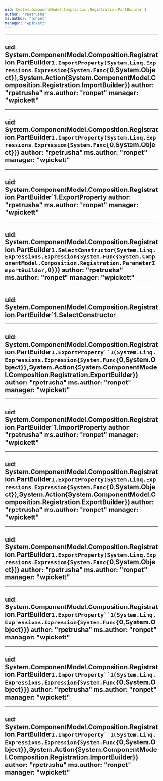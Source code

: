```yaml
---
uid: System.ComponentModel.Composition.Registration.PartBuilder`1
author: "rpetrusha"
ms.author: "ronpet"
manager: "wpickett"
---
```


---
uid: System.ComponentModel.Composition.Registration.PartBuilder`1.ImportProperty(System.Linq.Expressions.Expression{System.Func{`0,System.Object}},System.Action{System.ComponentModel.Composition.Registration.ImportBuilder})
author: "rpetrusha"
ms.author: "ronpet"
manager: "wpickett"
---

---
uid: System.ComponentModel.Composition.Registration.PartBuilder`1.ImportProperty(System.Linq.Expressions.Expression{System.Func{`0,System.Object}})
author: "rpetrusha"
ms.author: "ronpet"
manager: "wpickett"
---

---
uid: System.ComponentModel.Composition.Registration.PartBuilder`1.ExportProperty
author: "rpetrusha"
ms.author: "ronpet"
manager: "wpickett"
---

---
uid: System.ComponentModel.Composition.Registration.PartBuilder`1.SelectConstructor(System.Linq.Expressions.Expression{System.Func{System.ComponentModel.Composition.Registration.ParameterImportBuilder,`0}})
author: "rpetrusha"
ms.author: "ronpet"
manager: "wpickett"
---

---
uid: System.ComponentModel.Composition.Registration.PartBuilder`1.SelectConstructor
---

---
uid: System.ComponentModel.Composition.Registration.PartBuilder`1.ExportProperty``1(System.Linq.Expressions.Expression{System.Func{`0,System.Object}},System.Action{System.ComponentModel.Composition.Registration.ExportBuilder})
author: "rpetrusha"
ms.author: "ronpet"
manager: "wpickett"
---

---
uid: System.ComponentModel.Composition.Registration.PartBuilder`1.ImportProperty
author: "rpetrusha"
ms.author: "ronpet"
manager: "wpickett"
---

---
uid: System.ComponentModel.Composition.Registration.PartBuilder`1.ExportProperty(System.Linq.Expressions.Expression{System.Func{`0,System.Object}},System.Action{System.ComponentModel.Composition.Registration.ExportBuilder})
author: "rpetrusha"
ms.author: "ronpet"
manager: "wpickett"
---

---
uid: System.ComponentModel.Composition.Registration.PartBuilder`1.ExportProperty(System.Linq.Expressions.Expression{System.Func{`0,System.Object}})
author: "rpetrusha"
ms.author: "ronpet"
manager: "wpickett"
---

---
uid: System.ComponentModel.Composition.Registration.PartBuilder`1.ExportProperty``1(System.Linq.Expressions.Expression{System.Func{`0,System.Object}})
author: "rpetrusha"
ms.author: "ronpet"
manager: "wpickett"
---

---
uid: System.ComponentModel.Composition.Registration.PartBuilder`1.ImportProperty``1(System.Linq.Expressions.Expression{System.Func{`0,System.Object}})
author: "rpetrusha"
ms.author: "ronpet"
manager: "wpickett"
---

---
uid: System.ComponentModel.Composition.Registration.PartBuilder`1.ImportProperty``1(System.Linq.Expressions.Expression{System.Func{`0,System.Object}},System.Action{System.ComponentModel.Composition.Registration.ImportBuilder})
author: "rpetrusha"
ms.author: "ronpet"
manager: "wpickett"
---
